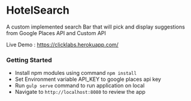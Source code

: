 # HotelSearch
A custom implemented search Bar that will pick and display suggestions from Google Places API and Custom API

Live Demo : https://clicklabs.herokuapp.com/

### Getting Started
* Install npm modules using command ```npm install```
* Set Environment variable API_KEY to google places api key
* Run ```gulp serve``` command to run application on local
* Navigate to ```http://localhost:8080``` to review the app
